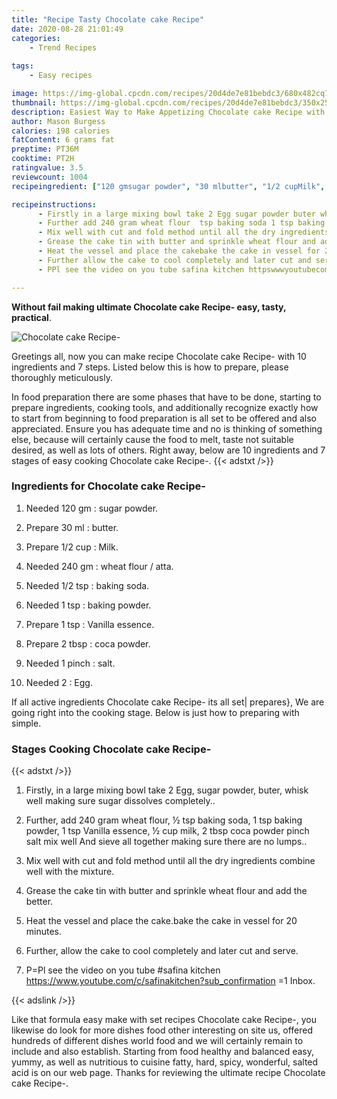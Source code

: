 ```yaml
---
title: "Recipe Tasty Chocolate cake Recipe"
date: 2020-08-28 21:01:49
categories:
    - Trend Recipes
    
tags:
    - Easy recipes

image: https://img-global.cpcdn.com/recipes/20d4de7e81bebdc3/680x482cq70/chocolate-cake-recipe-recipe-main-photo.jpg
thumbnail: https://img-global.cpcdn.com/recipes/20d4de7e81bebdc3/350x250cq70/chocolate-cake-recipe-recipe-main-photo.jpg
description: Easiest Way to Make Appetizing Chocolate cake Recipe with 10 ingredients and 7 stages of easy cooking.
author: Mason Burgess
calories: 198 calories
fatContent: 6 grams fat
preptime: PT36M
cooktime: PT2H
ratingvalue: 3.5
reviewcount: 1004
recipeingredient: ["120 gmsugar powder", "30 mlbutter", "1/2 cupMilk", "240 gmwheat flour  atta", "1/2 tspbaking soda", "1 tspbaking powder", "1 tspVanilla essence", "2 tbspcoca powder", "1 pinchsalt", "2Egg"]

recipeinstructions: 
      - Firstly in a large mixing bowl take 2 Egg sugar powder buter whisk well making sure sugar dissolves completely 
      - Further add 240 gram wheat flour  tsp baking soda 1 tsp baking powder 1 tsp Vanilla essence  cup milk 2 tbsp coca powder pinch salt mix well And sieve all together making sure there are no lumps 
      - Mix well with cut and fold method until all the dry ingredients combine well with the mixture 
      - Grease the cake tin with butter and sprinkle wheat flour and add the better 
      - Heat the vessel and place the cakebake the cake in vessel for 20 minutes 
      - Further allow the cake to cool completely and later cut and serve 
      - PPl see the video on you tube safina kitchen httpswwwyoutubecomcsafinakitchensub_confirmation 1Inbox

---
```




**Without fail making ultimate Chocolate cake Recipe- easy, tasty, practical**. 


![Chocolate cake Recipe-](https://img-global.cpcdn.com/recipes/20d4de7e81bebdc3/680x482cq70/chocolate-cake-recipe-recipe-main-photo.jpg "Chocolate cake Recipe-")




Greetings all, now you can make recipe Chocolate cake Recipe- with 10 ingredients and 7 steps. Listed below this is how to prepare, please thoroughly meticulously.

In food preparation there are some phases that have to be done, starting to prepare ingredients, cooking tools, and additionally recognize exactly how to start from beginning to food preparation is all set to be offered and also appreciated. Ensure you has adequate time and no is thinking of something else, because will certainly cause the food to melt, taste not suitable desired, as well as lots of others. Right away, below are 10 ingredients and 7 stages of easy cooking Chocolate cake Recipe-.
{{< adstxt />}}

### Ingredients for Chocolate cake Recipe-


1. Needed 120 gm : sugar powder.

1. Prepare 30 ml : butter.

1. Prepare 1/2 cup : Milk.

1. Needed 240 gm : wheat flour / atta.

1. Needed 1/2 tsp : baking soda.

1. Needed 1 tsp : baking powder.

1. Prepare 1 tsp : Vanilla essence.

1. Prepare 2 tbsp : coca powder.

1. Needed 1 pinch : salt.

1. Needed 2 : Egg.



If all active ingredients Chocolate cake Recipe- its all set| prepares}, We are going right into the cooking stage. Below is just how to preparing with simple.

### Stages Cooking Chocolate cake Recipe-

{{< adstxt />}}


1. Firstly, in a large mixing bowl take 2 Egg, sugar powder, buter, whisk well making sure sugar dissolves completely..



1. Further, add 240 gram wheat flour, ½ tsp baking soda, 1 tsp baking powder, 1 tsp Vanilla essence, ½ cup milk, 2 tbsp coca powder pinch salt mix well And sieve all together making sure there are no lumps..



1. Mix well with cut and fold method until all the dry ingredients combine well with the mixture.



1. Grease the cake tin with butter and sprinkle wheat flour and add the better.



1. Heat the vessel and place the cake.bake the cake in vessel for 20 minutes.



1. Further, allow the cake to cool completely and later cut and serve.



1. P=Pl see the video on you tube #safina kitchen https://www.youtube.com/c/safinakitchen?sub_confirmation =1
Inbox.





{{< adslink />}}

Like that formula easy make with set recipes Chocolate cake Recipe-, you likewise do look for more dishes food other interesting on site us, offered hundreds of different dishes world food and we will certainly remain to include and also establish. Starting from food healthy and balanced easy, yummy, as well as nutritious to cuisine fatty, hard, spicy, wonderful, salted acid is on our web page. Thanks for reviewing the ultimate recipe Chocolate cake Recipe-.
